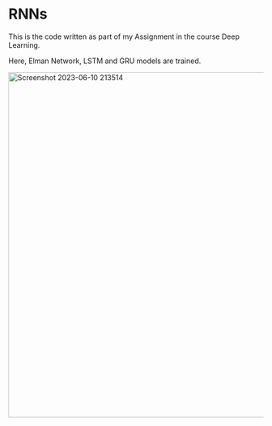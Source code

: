 # RNNs
This is the code written as part of my Assignment in the course Deep Learning.

Here, Elman Network, LSTM and GRU models are trained.

<img width="682" alt="Screenshot 2023-06-10 213514" src="https://github.com/JBA-12/RNNs/assets/102513876/852ca8d8-7ec7-43fe-abc0-534bf0073f9d">

